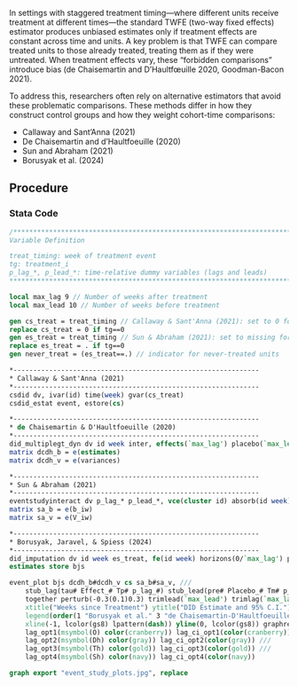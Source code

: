 In settings with staggered treatment timing—where different units receive treatment at different times—the standard TWFE (two-way fixed effects) estimator produces unbiased estimates only if treatment effects are constant across time and units. A key problem is that TWFE can compare treated units to those already treated, treating them as if they were untreated. When treatment effects vary, these “forbidden comparisons” introduce bias (de Chaisemartin and D’Haultfœuille 2020, Goodman-Bacon 2021).

To address this, researchers often rely on alternative estimators that avoid these problematic comparisons. These methods differ in how they construct control groups and how they weight cohort-time comparisons:
* Callaway and Sant’Anna (2021)
* De Chaisemartin and d’Haultfoeuille (2020)
* Sun and Abraham (2021)
* Borusyak et al. (2024)

## Procedure
### Stata Code
```stata
/******************************************************************************
Variable Definition

treat_timing: week of treatment event
tg: treatment_i
p_lag_*, p_lead_*: time-relative dummy variables (lags and leads)
******************************************************************************/

local max_lag 9 // Number of weeks after treatment
local max_lead 10 // Number of weeks before treatment

gen cs_treat = treat_timing // Callaway & Sant'Anna (2021): set to 0 for never-treated units
replace cs_treat = 0 if tg==0
gen es_treat = treat_timing // Sun & Abraham (2021): set to missing for never-treated units
replace es_treat = . if tg==0
gen never_treat = (es_treat==.) // indicator for never-treated units

*--------------------------------------------------------------
* Callaway & Sant'Anna (2021) 
*--------------------------------------------------------------
csdid dv, ivar(id) time(week) gvar(cs_treat)
csdid_estat event, estore(cs)

*--------------------------------------------------------------
* de Chaisemartin & D'Haultfoeuille (2020) 
*--------------------------------------------------------------
did_multiplegt_dyn dv id week inter, effects(`max_lag') placebo(`max_lead') cluster(id)
matrix dcdh_b = e(estimates)
matrix dcdh_v = e(variances)

*--------------------------------------------------------------
* Sun & Abraham (2021)
*--------------------------------------------------------------
eventstudyinteract dv p_lag_* p_lead_*, vce(cluster id) absorb(id week) cohort(es_treat) control_cohort(never_treat)
matrix sa_b = e(b_iw)
matrix sa_v = e(V_iw)

*--------------------------------------------------------------
* Borusyak, Jaravel, & Spiess (2024)
*--------------------------------------------------------------
did_imputation dv id week es_treat, fe(id week) horizons(0/`max_lag') pretrend(`max_lead')
estimates store bjs

event_plot bjs dcdh_b#dcdh_v cs sa_b#sa_v, ///
	stub_lag(tau# Effect_# Tp# p_lag_#) stub_lead(pre# Placebo_# Tm# p_lead_#) plottype(scatter) ciplottype(rcap) ///
	together perturb(-0.3(0.1)0.3) trimlead(`max_lead') trimlag(`max_lag') noautolegend graph_opt(title("DV", size(medlarge)) ///
	xtitle("Weeks since Treatment") ytitle("DID Estimate and 95% C.I.") xlabel(-`max_lead'(1)`max_lag') ylabel(-0.6(0.2)0.8) ///
	legend(order(1 "Borusyak et al." 3 "de Chaisemartin-D'Haultfoeuille" 5 "Callaway-Sant'Anna" 7 "Sun-Abraham") rows(3) position(6) region(lc(black))) ///
	xline(-1, lcolor(gs8) lpattern(dash)) yline(0, lcolor(gs8)) graphregion(color(white)) bgcolor(white) ylabel(, angle(horizontal))) ///
	lag_opt1(msymbol(O) color(cranberry)) lag_ci_opt1(color(cranberry)) ///
	lag_opt2(msymbol(Dh) color(gray)) lag_ci_opt2(color(gray)) ///
	lag_opt3(msymbol(Th) color(gold)) lag_ci_opt3(color(gold)) ///
	lag_opt4(msymbol(Sh) color(navy)) lag_ci_opt4(color(navy)) 

graph export "event_study_plots.jpg", replace